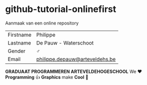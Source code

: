 # github-tutorial-onlinefirst
Aanmaak van een online repository 

|           |                                |
| --------- | ------------------------------ |
| Firstname | Philippe                       |
| Lastname  | De Pauw - Waterschoot          |
| Gender    | :male_sign:                    |
| Email     | philippe.depauw@arteveldehs.be |

**GRADUAAT PROGRAMMEREN ARTEVELDEHOGESCHOOL**
We :heart: **Programming** :thumbsup: **Graphics** make **Cool** :poop: